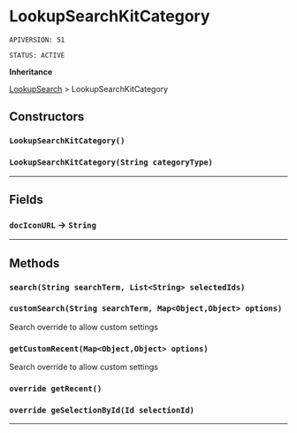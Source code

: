 # LookupSearchKitCategory

`APIVERSION: 51`

`STATUS: ACTIVE`

**Inheritance**

[LookupSearch](./LookupSearch.md)
 &gt; 
LookupSearchKitCategory

## Constructors
### `LookupSearchKitCategory()`
### `LookupSearchKitCategory(String categoryType)`
---
## Fields

### `docIconURL` → `String`


---
## Methods
### `search(String searchTerm, List<String> selectedIds)`
### `customSearch(String searchTerm, Map<Object,Object> options)`

Search override to allow custom settings

### `getCustomRecent(Map<Object,Object> options)`

Search override to allow custom settings

### `override getRecent()`
### `override geSelectionById(Id selectionId)`
---
